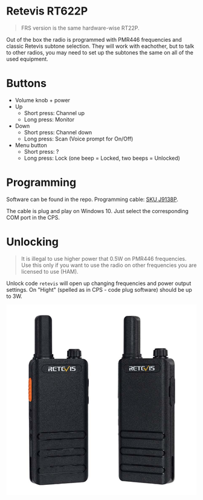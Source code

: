 # Retevis RT622P

> FRS version is the same hardware-wise RT22P.

Out of the box the radio is programmed with PMR446 frequencies and classic Retevis subtone selection. 
They will work with eachother, but to talk to other radios, you may need to set up the subtones the same on all of the used equipment.

# Buttons
- Volume knob + power
- Up
  - Short press: Channel up
  - Long press: Monitor
- Down
  - Short press: Channel down
  - Long press: Scan (Voice prompt for On/Off)
- Menu button
  - Short press: ?
  - Long press: Lock (one beep = Locked, two beeps = Unlocked)

# Programming

Software can be found in the repo.
Programming cable: [SKU J9138P](https://www.retevis.com/rt20-rt65-rb19-usb-programming-cable-eu).

The cable is plug and play on Windows 10. Just select the corresponding COM port in the CPS.

# Unlocking

> It is illegal to use higher power that 0.5W on PMR446 frequencies. Use this only if you want to use the radio on other frequencies you are licensed to use (HAM).

Unlock code `retevis` will open up changing frequencies and power output settings. On "Hight" (spelled as in CPS - code plug software) should be up to 3W.

![RT622p](/Retevis%20RT622P/Retevis-RT622p.jpg)

